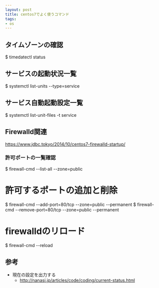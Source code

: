 ```yaml
---
layout: post
title: centos7でよく使うコマンド
tags: 
- os
---
```


## タイムゾーンの確認
$ timedatectl status

## サービスの起動状況一覧
$ systemctl list-units --type=service

## サービス自動起動設定一覧
$ systemctl list-unit-files -t service

## Firewalld関連
https://www.jdbc.tokyo/2014/10/centos7-firewalld-startup/
### 許可ポートの一覧確認
$ firewall-cmd --list-all --zone=public

# 許可するポートの追加と削除
$ firewall-cmd --add-port=80/tcp --zone=public --permanent
$ firewall-cmd --remove-port=80/tcp --zone=public --permanent

# firewalldのリロード
$ firewall-cmd --reload

## 参考
- 現在の設定を出力する
  - http://nanasi.jp/articles/code/coding/current-status.html
